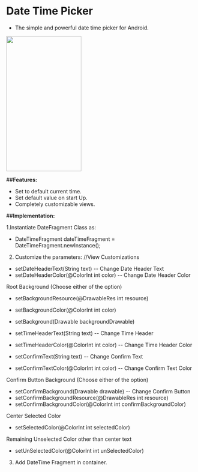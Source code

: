 # Date Time Picker
- The simple and powerful date time picker for Android.

<img src="https://user-images.githubusercontent.com/22026902/55102879-7b723980-50ef-11e9-9aa9-41c169ce70e8.gif" width="200" height="360" />

##**Features:**
- Set to default current time.
- Set default value on start Up.
- Completely customizable views.

##**Implementation:**


1.Instantiate DateFragment Class as:
  - DateTimeFragment dateTimeFragment = DateTimeFragment.newInstance();

2. Customize the parameters:
 //View Customizations


  - setDateHeaderText(String text) -- Change Date Header Text 
  - setDateHeaderColor(@ColorInt int color) -- Change Date Header Color

Root Background (Choose either of the option)
 - setBackgroundResource(@DrawableRes int resource) 
 - setBackgroundColor(@ColorInt int color) 
 - setBackground(Drawable backgroundDrawable)


 - setTimeHeaderText(String text) -- Change Time Header
 - setTimeHeaderColor(@ColorInt int color) -- Change Time Header Color
 - setConfirmText(String text) -- Change Confirm Text
 - setConfirmTextColor(@ColorInt int color) -- Change Confirm Text Color

Confirm Button Background (Choose either of the option)
 - setConfirmBackground(Drawable drawable) -- Change Confirm Button 
 - setConfirmBackgroundResource(@DrawableRes int resource) 
 - setConfirmBackgroundColor(@ColorInt int confirmBackgroundColor)

Center Selected Color
 - setSelectedColor(@ColorInt int selectedColor) 

Remaining Unselected Color other than center text
 - setUnSelectedColor(@ColorInt int unSelectedColor) 

3. Add DateTime Fragment in container.




 



